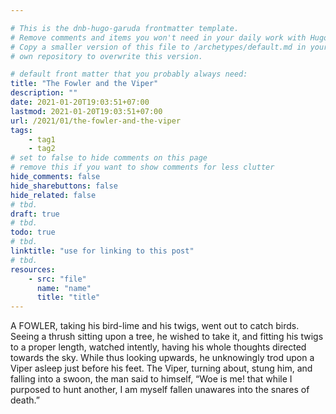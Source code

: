```yaml
---

# This is the dnb-hugo-garuda frontmatter template. 
# Remove comments and items you won't need in your daily work with Hugo.
# Copy a smaller version of this file to /archetypes/default.md in your
# own repository to overwrite this version.

# default front matter that you probably always need:
title: "The Fowler and the Viper"
description: ""
date: 2021-01-20T19:03:51+07:00
lastmod: 2021-01-20T19:03:51+07:00
url: /2021/01/the-fowler-and-the-viper
tags:
    - tag1
    - tag2
# set to false to hide comments on this page
# remove this if you want to show comments for less clutter
hide_comments: false
hide_sharebuttons: false
hide_related: false
# tbd.
draft: true
# tbd.
todo: true
# tbd.
linktitle: "use for linking to this post"
# tbd.
resources:
    - src: "file"
      name: "name"
      title: "title"
---
```

A FOWLER, taking his bird-lime and his twigs, went out to catch birds. Seeing a thrush sitting upon a tree, he wished to take it, and fitting his twigs to a proper length, watched intently, having his whole thoughts directed towards the sky. While thus looking upwards, he unknowingly trod upon a Viper asleep just before his feet. The Viper, turning about, stung him, and falling into a swoon, the man said to himself, “Woe is me! that while I purposed to hunt another, I am myself fallen unawares into the snares of death.”


